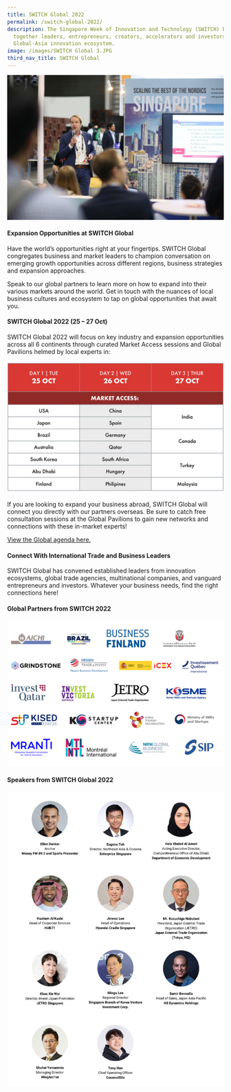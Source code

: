 ```yaml
---
title: SWITCH Global 2022
permalink: /switch-global-2022/
description: The Singapore Week of Innovation and Technology (SWITCH) brings
  together leaders, entrepreneurs, creators, accelerators and investors from the
  Global-Asia innovation ecosystem.
image: /images/SWITCH Global 3.JPG
third_nav_title: SWITCH Global
---
```

![](/images/SWITCH%20Global%201.jpg)

#### Expansion Opportunities at SWITCH Global 

Have the world’s opportunities right at your fingertips. SWITCH Global congregates business and market leaders to champion conversation on emerging growth opportunities across different regions, business strategies and expansion approaches.  

Speak to our global partners to learn more on how to expand into their various markets around the world. Get in touch with the nuances of local business cultures and ecosystem to tap on global opportunities that await you. 

#### SWITCH Global 2022 (25 – 27 Oct) 
SWITCH Global 2022 will focus on key industry and expansion opportunities across all 6 continents through curated Market Access sessions and Global Pavilions helmed by local experts in: 

![](/images/GLOBALSTAGE.jpeg)

If you are looking to expand your business abroad, SWITCH Global will connect you directly with our partners overseas. Be sure to catch free consultation sessions at the Global Pavilions to gain new networks and connections with these in-market experts! 

[View the Global agenda here.](/switch-global-2022/agenda/)

#### Connect With International Trade and Business Leaders
SWITCH Global has convened established leaders from innovation ecosystems, global trade agencies, multinational companies, and vanguard entrepreneurs and investors. Whatever your business needs, find the right connections here!

#### Global Partners from SWITCH 2022
![Global Partners SWITCH 2022](/images/Sponsors%20&%20Partners_Cards%20(6).png)
#### Speakers from SWITCH Global 2022
![Global Speakers SWITCH 2022](/images/Global.png)